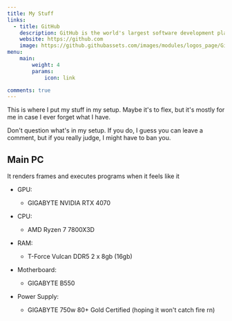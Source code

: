 ```yaml
---
title: My Stuff
links:
  - title: GitHub
    description: GitHub is the world's largest software development platform.
    website: https://github.com
    image: https://github.githubassets.com/images/modules/logos_page/GitHub-Mark.png
menu:
    main: 
        weight: 4
        params:
            icon: link

comments: true
---
```


This is where I put my stuff in my setup. Maybe it's to flex, but it's mostly for me in case I ever forget what I have.

Don't question what's in my setup. If you do, I guess you can leave a comment, but if you really judge, I might have to ban you.

## Main PC

It renders frames and executes programs when it feels like it

- GPU:
  - GIGABYTE NVIDIA RTX 4070

- CPU:
  - AMD Ryzen 7 7800X3D

- RAM:
  - T-Force Vulcan DDR5 2 x 8gb (16gb)

- Motherboard:
  - GIGABYTE B550

- Power Supply:
  - GIGABYTE 750w 80+ Gold Certified (hoping it won't catch fire rn)
